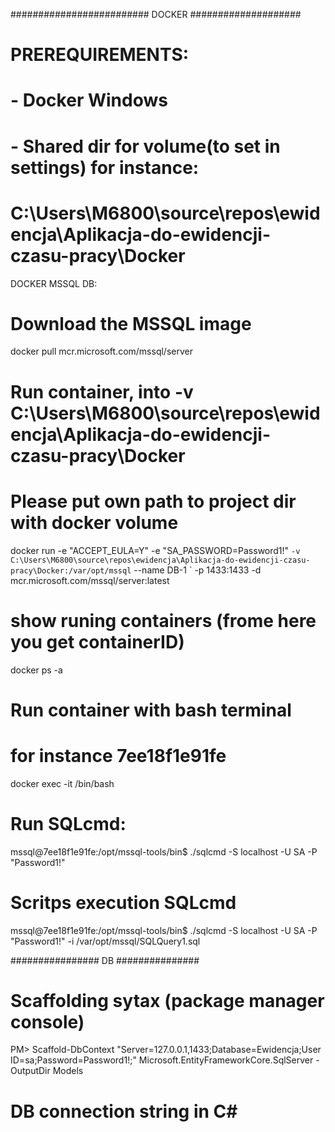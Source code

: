 ######################### DOCKER ####################
# PREREQUIREMENTS:
# - Docker Windows
# - Shared dir for volume(to set in settings) for instance:
#	C:\Users\M6800\source\repos\ewidencja\Aplikacja-do-ewidencji-czasu-pracy\Docker

DOCKER MSSQL DB:
# Download the MSSQL image
docker pull mcr.microsoft.com/mssql/server

# Run container, into -v C:\Users\M6800\source\repos\ewidencja\Aplikacja-do-ewidencji-czasu-pracy\Docker
# Please put own path to project dir with docker volume

docker run -e "ACCEPT_EULA=Y" -e "SA_PASSWORD=Password1!" `
-v C:\Users\M6800\source\repos\ewidencja\Aplikacja-do-ewidencji-czasu-pracy\Docker:/var/opt/mssql `
--name DB-1 `
-p 1433:1433 -d mcr.microsoft.com/mssql/server:latest

# show runing containers (frome here you get containerID)
docker ps -a

# Run container with bash terminal
# <containerID>  for instance 7ee18f1e91fe 
docker exec -it <containerID> /bin/bash

# Run SQLcmd:
mssql@7ee18f1e91fe:/opt/mssql-tools/bin$ ./sqlcmd -S localhost -U SA -P "Password1!"

# Scritps execution SQLcmd
mssql@7ee18f1e91fe:/opt/mssql-tools/bin$ ./sqlcmd -S localhost -U SA -P "Password1!" -i /var/opt/mssql/SQLQuery1.sql

################ DB ###############
# Scaffolding sytax (package manager console)
PM> Scaffold-DbContext "Server=127.0.0.1,1433;Database=Ewidencja;User ID=sa;Password=Password1!;" Microsoft.EntityFrameworkCore.SqlServer -OutputDir Models

# DB connection string in C#
